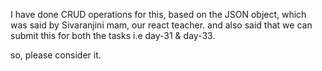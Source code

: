 I have done CRUD operations for this, based on the JSON object, which was said by Sivaranjini mam, our react teacher. and also said that we can submit this for both the tasks i.e day-31 & day-33.

so, please consider it.
